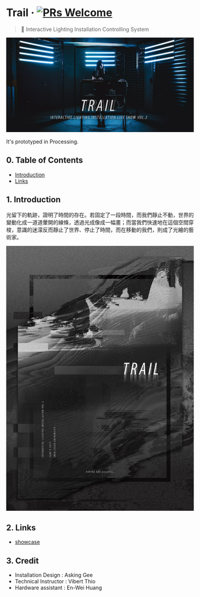 # Trail &middot; [![PRs Welcome](https://img.shields.io/badge/PRs-welcome-brightgreen.svg?style=flat-square)](http://makeapullrequest.com)

> :art: Interactive Lighting Installation Controlling System

![demo](./assets/images/sc-01.png)

It's prototyped in Processing.

## 0. Table of Contents  
- [Introduction](#1-introduction)
- [Links](#2-links)

## 1. Introduction

光留下的軌跡，證明了時間的存在。若固定了一段時間，而我們靜止不動，世界的變動化成一道道暈開的線條，透過光成像成一幅畫；而當我們快速地在這個空間穿梭，意識的迷濛反而靜止了世界、停止了時間，而在移動的我們，則成了光繪的藝術家。

![demo](./assets/images/poster.jpg)


## 2. Links

- [showcase](https://vimeo.com/222569600)

## 3. Credit

- Installation Design : Asking Gee
- Technical Instructor : Vibert Thio
- Hardware assistant : En-Wei Huang
